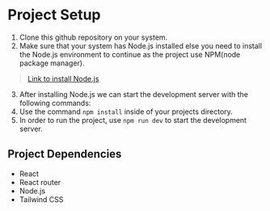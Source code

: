 # Project Setup
1. Clone this github repository on your system.
2. Make sure that your system has Node.js installed else you need to install the Node.js environment to continue as the project use NPM(node package manager).
> [Link to install Node.js](https://nodejs.org/en/download/prebuilt-installer)
3. After installing Node.js we can start the development server with the following commands:
  1. Use the command ```npm install``` inside of your projects directory.
  2. In order to run the project, use ```npm run dev``` to start the development server.
## Project Dependencies
* React
* React router
* Node.js
* Tailwind CSS

